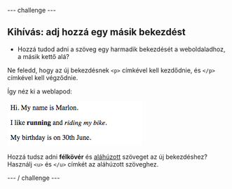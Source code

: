 \--- challenge \---

## Kihívás: adj hozzá egy másik bekezdést

- Hozzá tudod adni a szöveg egy harmadik bekezdését a weboldaladhoz, a másik kettő alá?

Ne feledd, hogy az új bekezdésnek `<p>` címkével kell kezdődnie, és `</p>` címkével kell végződnie.

Így néz ki a weblapod:

![screenshot](images/birthday-paragraph.png)

Hozzá tudsz adni **félkövér** és <u>aláhúzott</u> szöveget az új bekezdéshez? Használj `<u>` és `</u>` címkét az aláhúzott szöveghez.

\--- / challenge \---